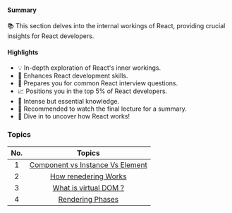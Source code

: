 #### Summary

📚 This section delves into the internal workings of React, providing crucial insights for React developers.

#### Highlights

- 💡 In-depth exploration of React's inner workings.
- 💼 Enhances React development skills.
- 💬 Prepares you for common React interview questions.
- 📈 Positions you in the top 5% of React developers.
- 🧠 Intense but essential knowledge.
- 🎥 Recommended to watch the final lecture for a summary.
- 🚀 Dive in to uncover how React works!

### Topics

| **No.** |                                **Topics**                                 |
| :-----: | :-----------------------------------------------------------------------: |
|    1    | [Component vs Instance Vs Element](./Component_VS_Instance_VS_Element.md) |
|    2    |            [How renedering Works](<./How Rendering Works.md>)             |
|    3    |            [What is virtual DOM ? ](<./Virtual DOM.md>)             |
|    4    |                [Rendering Phases](<./Rendering Phases.md>)                |
